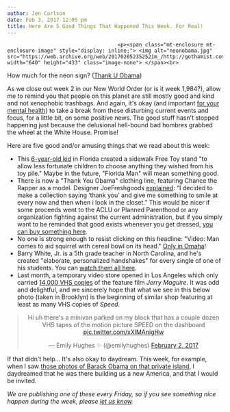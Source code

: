```yaml
---
author: Jen Carlson
date: Feb 3, 2017 12:05 pm
title: Here Are 5 Good Things That Happened This Week. For Real!
---
```


	
										<p><span class="mt-enclosure mt-enclosure-image" style="display: inline;"> <img alt="neonobama.jpg" src="https://web.archive.org/web/20170205235252im_/http://gothamist.com/attachments/arts_jen/neonobama.jpg" width="640" height="433" class="image-none"> </span><br>
<span class="photo_caption">How much for the neon sign? (<a href="https://web.archive.org/web/20170205235252/https://www.thankuobama.us/chance-for-thanku-obama/">Thank U Obama</a>)</span></p>

<p>As we close out week 2 in our New World Order (or is it week 1,984?), allow me to remind you that people on this planet are still mostly good and kind and not xenophobic trashbags. And again, it&apos;s okay (and important <a href="https://web.archive.org/web/20170205235252/http://gothamist.com/2017/01/25/trump_anxiety_therapist.php">for your mental health</a>) to take a break from these disturbing current events and focus, for a little bit, on some positive news. The good stuff hasn&apos;t stopped happening just because the delusional hell-bound bad hombres grabbed the wheel at the White House. Promise!</p>

<p>Here are five good and/or amusing things that we read about this week:</p>

<ul><li>This <a href="https://web.archive.org/web/20170205235252/http://abcnews.go.com/Lifestyle/boy-pays-forward-free-toy-stand-front-yard/story?id=45218917">6-year-old kid</a> in Florida created a sidewalk Free Toy stand &quot;to allow less fortunate children to choose anything they wished from his toy pile.&quot; Maybe in the future, &quot;Florida Man&quot; will mean something good.
</li><li>There is now a &quot;Thank You Obama&quot; clothing line, featuring Chance the Rapper as a model. Designer JoeFreshgoods <a href="https://web.archive.org/web/20170205235252/https://www.thankuobama.us/about-the-project/">explained</a>: &#x201C;I decided to make a collection saying &#x2018;thank you&#x2019; and give me something to smile at every now and then when i look in the closet.&#x201D; This would be nicer if some proceeds went to the ACLU or Planned Parenthood or any organization fighting against the current administration, but if you simply want to be reminded that good exists whenever you get dressed, <a href="https://web.archive.org/web/20170205235252/https://www.thankuobama.us/about-the-project/">you can buy something here</a>.
</li><li>No one is strong enough to resist clicking on this headline: &quot;Video: Man comes to aid squirrel with cereal bowl on its head.&quot; <a href="https://web.archive.org/web/20170205235252/http://www.omaha.com/news/goodnews/stuck-in-the-middle-with-you-man-comes-to-aid/article_f67f469a-e89b-11e6-bbce-175094219752.html">Only in Omaha</a>!
</li><li>Barry White, Jr. is a 5th grade teacher in North Carolina, and he&apos;s created &quot;elaborate, personalized handshakes&quot; for every single of one of his students. You can <a href="https://web.archive.org/web/20170205235252/https://gma.yahoo.com/teacher-personalized-handshakes-every-one-students-200526323--abc-news-topstories.html">watch them all here</a>.
</li><li>Last month, a temporary video store opened in Los Angeles which only carried <a href="https://web.archive.org/web/20170205235252/http://laist.com/2017/01/18/jerrys_pop_up.php">14,000 VHS copies</a> of the feature film <em>Jerry Maguire</em>. It was odd and delightful, and we sincerely hope that what we see in this below photo (taken in Brooklyn) is the beginning of similar shop featuring at least as many VHS copies of <em>Speed</em>.</li></ul>

<center><blockquote class="twitter-tweet" data-lang="en"><p lang="en" dir="ltr">Hi uh there&apos;s a minivan parked on my block that has a couple dozen VHS tapes of the motion picture SPEED on the dashboard <a href="https://web.archive.org/web/20170205235252/https://t.co/xXlMAnigHw">pic.twitter.com/xXlMAnigHw</a></p>&#x2014; Emily Hughes &#x2728; (@emilyhughes) <a href="https://web.archive.org/web/20170205235252/https://twitter.com/emilyhughes/status/827182843780558849">February 2, 2017</a></blockquote>
<script async src="//web.archive.org/web/20170205235252js_/http://platform.twitter.com/widgets.js" charset="utf-8"></script></center>

<p>If that didn&apos;t help... It&apos;s also okay to daydream. This week, for example, when I saw <a href="https://web.archive.org/web/20170205235252/http://www.esquire.com/news-politics/news/a52775/barack-obama-hat-backwards-caribbean/">those photos of Barack Obama on that private island</a>, I daydreamed that he was there building us a new America, and that I would be invited.</p>

<p><em>We are publishing one of these every Friday, so if you see something nice happen during the week, please <a href="https://web.archive.org/web/20170205235252/mailto:tips@gothamist.com">let us know</a>.</em></p>					
										
									
				